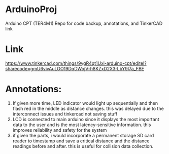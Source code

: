 # ArduinoProj
Arduino CPT (TER4M1)
Repo for code backup, annotations, and TinkerCAD link

# Link
https://www.tinkercad.com/things/9ygR4qt1Uxi-arduino-cpt/editel?sharecode=gmU6vivAuLOO19DqDWojV-h8KZxD2X3rLbY9I7a_FBE

# Annotations:

1. If given more time, LED indicator would light up sequentially and then flash red in the middle as distance changes. this was delayed due to the interconnect issues and tinkercad not saving stuff
2. LCD is connected to main arduino since it displays the most important data to the user and is the most latency-sensitive information. this improves reliability and safety for the system
3. if given the parts, i would incorporate a permanent storage SD card reader to timestamp and save a critical distance and the distance readings before and after. this is useful for collision data collection.

